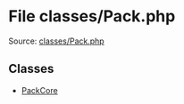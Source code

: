File classes/Pack.php
=========
Source: [classes/Pack.php](https://github.com/PrestaShop/PrestaShop/blob/1.6.1.1/classes/Pack.php)


Classes
-------

* [PackCore](class.PackCore.md)

